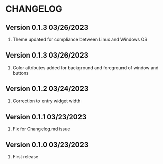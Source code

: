 # CHANGELOG

## Version 0.1.3 03/26/2023
1. Theme updated for compliance between Linux and Windows OS

## Version 0.1.3 03/26/2023
1. Color attributes added for background and foreground of window and buttons

## Version 0.1.2 03/24/2023
1. Correction to entry widget width

## Version 0.1.1 03/23/2023
1. Fix for Changelog.md issue

## Version 0.1.0 03/23/2023
1. First release

